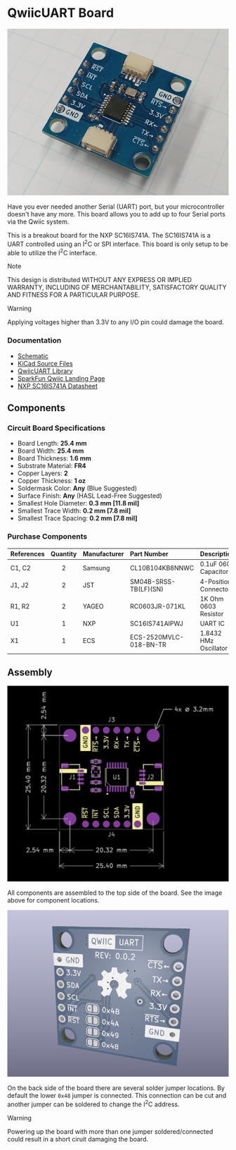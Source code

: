 # QwiicUART Board
![Qwiic UART Front View](extras/QwiicUART-Board_Front_Picture.jpg)

Have you ever needed another Serial (UART) port, but your microcontroller doesn't have any more.
This board allows you to add up to four Serial ports via the Qwiic system.

This is a breakout board for the NXP SC16IS741A.
The SC16IS741A is a UART controlled using an I<sup>2</sup>C or SPI interface.
This board is only setup to be able to utilize the I<sup>2</sup>C interface.

> [!NOTE]
> This design is distributed WITHOUT ANY EXPRESS OR IMPLIED WARRANTY, INCLUDING OF MERCHANTABILITY, SATISFACTORY QUALITY AND FITNESS FOR A PARTICULAR PURPOSE.

> [!WARNING]
> Applying voltages higher than 3.3V to any I/O pin could damage the board.



### Documentation
- [Schematic](QwiicUART-Board.pdf)
- [KiCad Source Files](src)
- [QwiicUART Library](https://github.com/CMB27/QwiicUART-Library)
- [SparkFun Qwiic Landing Page](https://www.sparkfun.com/qwiic)
- [NXP SC16IS741A Datasheet](https://www.nxp.com/docs/en/data-sheet/SC16IS741A.pdf)



## Components

### Circuit Board Specifications
- Board Length: **25.4 mm**
- Board Width: **25.4 mm**
- Board Thickness: **1.6 mm**
- Substrate Material: **FR4**
- Copper Layers: **2**
- Copper Thickness: **1 oz**
- Soldermask Color: **Any** (Blue Suggested)
- Surface Finish: **Any** (HASL Lead-Free Suggested)
- Smallest Hole Diameter: **0.3 mm [11.8 mil]**
- Smallest Trace Width: **0.2 mm [7.8 mil]**
- Smallest Trace Spacing: **0.2 mm [7.8 mil]**

### Purchase Components
| References | Quantity | Manufacturer | Part Number            | Description           |
| :--------- | :------: | :----------- | :--------------------- | :-------------------- |
| C1, C2     |        2 | Samsung      | CL10B104KB8NNWC        | 0.1uF 0603 Capacitor  |
| J1, J2     |        2 | JST          | SM04B-SRSS-TB(LF)(SN)  | 4-Position Connector  |
| R1, R2     |        2 | YAGEO        | RC0603JR-071KL         | 1K Ohm 0603 Resistor  |
| U1         |        1 | NXP          | SC16IS741AIPWJ         | UART IC               |
| X1         |        1 | ECS          | ECS-2520MVLC-018-BN-TR | 1.8432 HMz Oscillator |



## Assembly
<img src="extras/QwiicUART-Board.svg" alt="Qwiic UART Fabrication View" width="800">

All components are assembled to the top side of the board.
See the image above for component locations.

![Qwiic UART Back View](extras/QwiicUART-Board_Back_Render.png)

On the back side of the board there are several solder jumper locations.
By default the lower `0x48` jumper is connected.
This connection can be cut and another jumper can be soldered to change the I<sup>2</sup>C address.

> [!WARNING]
> Powering up the board with more than one jumper soldered/connected could result in a short ciruit damaging the board.
